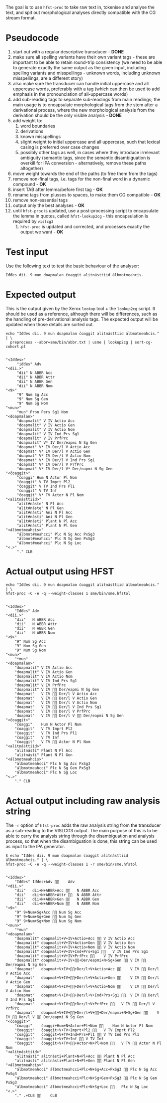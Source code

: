 The goal is to use `hfst-proc` to take raw text in, tokenise and analyse the text, and spit out morphological analyses directly compatible with the CG stream format.


# Pseudocode


1. start out with a regular descriptive transducer - **DONE**
2. make sure all spelling variants have their own variant tags - these are important to be able to retain round-trip consistency (we need to be able to generate exactly the same output as the given input, including spelling variants and misspellings - unknown words, including unknown misspellings, are a different story)
3. also make sure the transducer can handle initial uppercase and all uppercase words, preferably with a tag (which can then be used to add emphasis in the pronounciation of all-uppercase words)
4. add sub-reading tags to separate sub-readings from main readings; the main usage is to encapsulate morphological tags from the stem after a derivational process, where the new morphological analysis from the derivation should be the only visible analysis - **DONE**
5. add weight to:
   1. word boundaries
   2. derivations
   3. known misspellings
   4. slight weight to initial uppercase and all uppercase, such that lexical casing is preferred over case changes
   5. possibly other tags as well, in cases where they introduce irrelevant ambiguity (semantic tags, since the semantic disambiguation is overkill for IPA conversion - alternatively, remove these paths altogether)
6. move weight towards the end of the paths (to free them from the tags)
7. remove non-final tags, i.e. tags for the non-final word in a dynamic compound - **OK**
8. insert TAB after lemma/before first tag - **OK**
9. rename tags from plusses to spaces, to make them CG compatible - **OK**
10. remove non-essential tags
11. output only the best analyses - **OK**
12. until `hfst-proc` is updated, use a post-processing script to encapsulate the lemma in quotes, called `hfst-lookup2cg` - this encapsulation is required by `vislcg3`
    1. `hfst-proc` is updated and corrected, and processes exactly the output we want - **OK**


# Test input


Use the following text to test the basic behaviour of the analyser:
```
Iđđes dii. 9 mun doapmalan čoaggit alitnásttiid álbmotmeahcis.
```


# Expected output


This is the output given by the Xerox `lookup` tool + the `lookup2cg` script. It should be used as a reference, although there will be differences, such as the handling of pre-derivational analysis tags. The expected output will be updated when those details are sorted out.


```
echo "Iđđes dii. 9 mun doapmalan čoaggit alitnásttiid álbmotmeahcis." | \
  preprocess --abbr=sme/bin/abbr.txt | usme | lookup2cg | sort-cg-cohort.pl


"<Iđđes>"
	 "iđđes" Adv
"<dii.>"
	 "dii" N ABBR Acc
	 "dii" N ABBR Attr
	 "dii" N ABBR Gen
	 "dii" N ABBR Nom
"<9>"
	 "9" Num Sg Acc
	 "9" Num Sg Gen
	 "9" Num Sg Nom
"<mun>"
	 "mun" Pron Pers Sg1 Nom
"<doapmalan>"
	 "doapmalit" V IV Actio Acc
	 "doapmalit" V IV Actio Gen
	 "doapmalit" V IV Actio Nom
	 "doapmalit" V IV Ind Prs Sg1
	 "doapmalit" V IV PrfPrc
	 "doapmalit" V* IV Der/eapmi N Sg Gen
	 "doapmat" V* IV Der/l V Actio Acc
	 "doapmat" V* IV Der/l V Actio Gen
	 "doapmat" V* IV Der/l V Actio Nom
	 "doapmat" V* IV Der/l V Ind Prs Sg1
	 "doapmat" V* IV Der/l V PrfPrc
	 "doapmat" V* IV Der/l V* Der/eapmi N Sg Gen
"<čoaggit>"
	 "čoaggi" Hum N Actor Pl Nom
	 "čoaggit" V TV Imprt Pl2
	 "čoaggit" V TV Ind Prs Pl1
	 "čoaggit" V TV Inf
	 "čoaggit" V* TV Actor N Pl Nom
"<alitnásttiid>"
	 "alit#náste" N Pl Acc
	 "alit#náste" N Pl Gen
	 "alit#násti" Ani N Pl Acc
	 "alit#násti" Ani N Pl Gen
	 "alit#násti" Plant N Pl Acc
	 "alit#násti" Plant N Pl Gen
"<álbmotmeahcis>"
	 "álbmot#meahcci" Plc N Sg Acc PxSg3
	 "álbmot#meahcci" Plc N Sg Gen PxSg3
	 "álbmot#meahcci" Plc N Sg Loc
"<.>"
	 "." CLB
```


# Actual output using HFST


```
echo "Iđđes dii. 9 mun doapmalan čoaggit alitnásttiid álbmotmeahcis." | \
hfst-proc -C -e -q --weight-classes 1 sme/bin/sme.hfstol


"<Iđđes>"
	"Iđđes"	Adv
"<dii.>"
	"dii"	N ABBR Acc
	"dii"	N ABBR Attr
	"dii"	N ABBR Gen
	"dii"	N ABBR Nom
"<9>"
	"9"	Num Sg Acc
	"9"	Num Sg Gen
	"9"	Num Sg Nom
"<mun>"
	"*mun"
"<doapmalan>"
	"doapmalit"	V IV Actio Acc
	"doapmalit"	V IV Actio Gen
	"doapmalit"	V IV Actio Nom
	"doapmalit"	V IV Ind Prs Sg1
	"doapmalit"	V IV PrfPrc
	"doapmalit"	V IV ∏∏ Der/eapmi N Sg Gen
	"doapmat"	V IV ∏∏ Der/l V Actio Acc
	"doapmat"	V IV ∏∏ Der/l V Actio Gen
	"doapmat"	V IV ∏∏ Der/l V Actio Nom
	"doapmat"	V IV ∏∏ Der/l V Ind Prs Sg1
	"doapmat"	V IV ∏∏ Der/l V PrfPrc
	"doapmat"	V IV ∏∏ Der/l V ∏∏ Der/eapmi N Sg Gen
"<čoaggit>"
	"čoaggi"	Hum N Actor Pl Nom
	"čoaggit"	V TV Imprt Pl2
	"čoaggit"	V TV Ind Prs Pl1
	"čoaggit"	V TV Inf
	"čoaggit"	V TV ∏∏ Actor N Pl Nom
"<alitnásttiid>"
	"alitnásti"	Plant N Pl Acc
	"alitnásti"	Plant N Pl Gen
"<álbmotmeahcis>"
	"álbmotmeahcci"	Plc N Sg Acc PxSg3
	"álbmotmeahcci"	Plc N Sg Gen PxSg3
	"álbmotmeahcci"	Plc N Sg Loc
"<.>"
	"."	CLB
```


# Actual output including raw analysis string


The `-r` option of `hfst-proc` adds the raw analysis string from the transducer as a sub-reading to the VISLCG3 output. The main purpose of this is to be able to carry the analysis string through the disambiguation and analysis process, so that when the disambiguation is done, this string can be used as input to the IPA generator.


```
$ echo "Iđđes dii. 9 mun doapmalan čoaggit alitnásttiid álbmotmeahcis." | \
hfst-proc -C -e -q --weight-classes 1 -r sme/bin/sme.hfstol


"<Iđđes>"
	"Iđđes"	Iđđes+Adv ∏∏	Adv
"<dii.>"
	"dii"	dii+N+ABBR+Acc ∏∏	N ABBR Acc
	"dii"	dii+N+ABBR+Attr ∏∏	N ABBR Attr
	"dii"	dii+N+ABBR+Gen ∏∏	N ABBR Gen
	"dii"	dii+N+ABBR+Nom ∏∏	N ABBR Nom
"<9>"
	"9"	9+Num+Sg+Acc ∏∏	Num Sg Acc
	"9"	9+Num+Sg+Gen ∏∏	Num Sg Gen
	"9"	9+Num+Sg+Nom ∏∏	Num Sg Nom
"<mun>"
	"*mun"
"<doapmalan>"
	"doapmalit"	doapmalit+V+IV+Actio+Acc ∏∏	V IV Actio Acc
	"doapmalit"	doapmalit+V+IV+Actio+Gen ∏∏	V IV Actio Gen
	"doapmalit"	doapmalit+V+IV+Actio+Nom ∏∏	V IV Actio Nom
	"doapmalit"	doapmalit+V+IV+Ind+Prs+Sg1 ∏∏	V IV Ind Prs Sg1
	"doapmalit"	doapmalit+V+IV+PrfPrc ∏∏	V IV PrfPrc
	"doapmalit"	doapmalit+V+IV+∏∏+Der/eapmi+N+Sg+Gen ∏∏	V IV ∏∏ Der/eapmi N Sg Gen
	"doapmat"	doapmat+V+IV+∏∏+Der/l+V+Actio+Acc ∏∏	V IV ∏∏ Der/l V Actio Acc
	"doapmat"	doapmat+V+IV+∏∏+Der/l+V+Actio+Gen ∏∏	V IV ∏∏ Der/l V Actio Gen
	"doapmat"	doapmat+V+IV+∏∏+Der/l+V+Actio+Nom ∏∏	V IV ∏∏ Der/l V Actio Nom
	"doapmat"	doapmat+V+IV+∏∏+Der/l+V+Ind+Prs+Sg1 ∏∏	V IV ∏∏ Der/l V Ind Prs Sg1
	"doapmat"	doapmat+V+IV+∏∏+Der/l+V+PrfPrc ∏∏	V IV ∏∏ Der/l V PrfPrc
	"doapmat"	doapmat+V+IV+∏∏+Der/l+V+∏∏+Der/eapmi+N+Sg+Gen ∏∏	V IV ∏∏ Der/l V ∏∏ Der/eapmi N Sg Gen
"<čoaggit>"
	"čoaggi"	čoaggi+Hum+N+Actor+Pl+Nom ∏∏	Hum N Actor Pl Nom
	"čoaggit"	čoaggit+V+TV+Imprt+Pl2 ∏∏	V TV Imprt Pl2
	"čoaggit"	čoaggit+V+TV+Ind+Prs+Pl1 ∏∏	V TV Ind Prs Pl1
	"čoaggit"	čoaggit+V+TV+Inf ∏∏	V TV Inf
	"čoaggit"	čoaggit+V+TV+∏∏+Actor+N+Pl+Nom ∏∏	V TV ∏∏ Actor N Pl Nom
"<alitnásttiid>"
	"alitnásti"	alitnásti+Plant+N+Pl+Acc ∏∏	Plant N Pl Acc
	"alitnásti"	alitnásti+Plant+N+Pl+Gen ∏∏	Plant N Pl Gen
"<álbmotmeahcis>"
	"álbmotmeahcci"	álbmotmeahcci+Plc+N+Sg+Acc+PxSg3 ∏∏	Plc N Sg Acc PxSg3
	"álbmotmeahcci"	álbmotmeahcci+Plc+N+Sg+Gen+PxSg3 ∏∏	Plc N Sg Gen PxSg3
	"álbmotmeahcci"	álbmotmeahcci+Plc+N+Sg+Loc ∏∏	Plc N Sg Loc
"<.>"
	"."	.+CLB ∏∏	CLB
```
